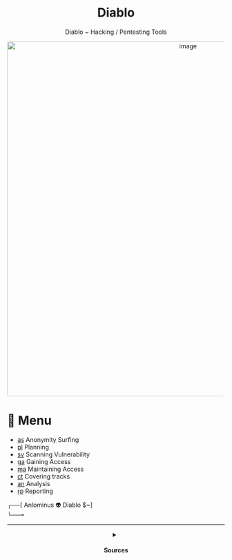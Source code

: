 <div align="center">

# Diablo
Diablo ~ Hacking / Pentesting Tools

<img width="822" alt="image" src="https://user-images.githubusercontent.com/51442719/169499979-01bff027-ed81-47f9-9663-2ba13a21b2fe.png">

  
  </div>

# 📜 Menu

- [as]() Anonymity Surfing
- [pl]() Planning
- [sv]() Scanning Vulnerability
- [ga]() Gaining Access
- [ma]() Maintaining Access
- [ct]() Covering tracks
- [an]() Analysis
- [rp]() Reporting

┌──[ Anlominus 👽 Diablo $~]  
└──╼  


---

<details>
  <summary align="center">
    <h4> Sources </h4>
  </summary>
  
- Inspirational tools
  - as Anonymity Surfing
  - pl Planning
  - sv Scanning Vulnerability
  - ga Gaining Access
  - ma Maintaining Access
  - ct Covering tracks
  - an Analysis
  - rp Reporting
    - [PeTeReport](https://github.com/1modm/petereport)
    - [PwnDoc](https://github.com/pwndoc/pwndoc)

  - Tools:
    - [HacKing](https://github.com/Anlominus/HacKing)
    - [PenTest](https://github.com/Anlominus/PenTest)
    - [LALIN](https://github.com/screetsec/LALIN)

  - Cheat Sheets:
    - [CheatSheets](https://github.com/Anlominus/CheatSheets)
  
  
</details>
    
